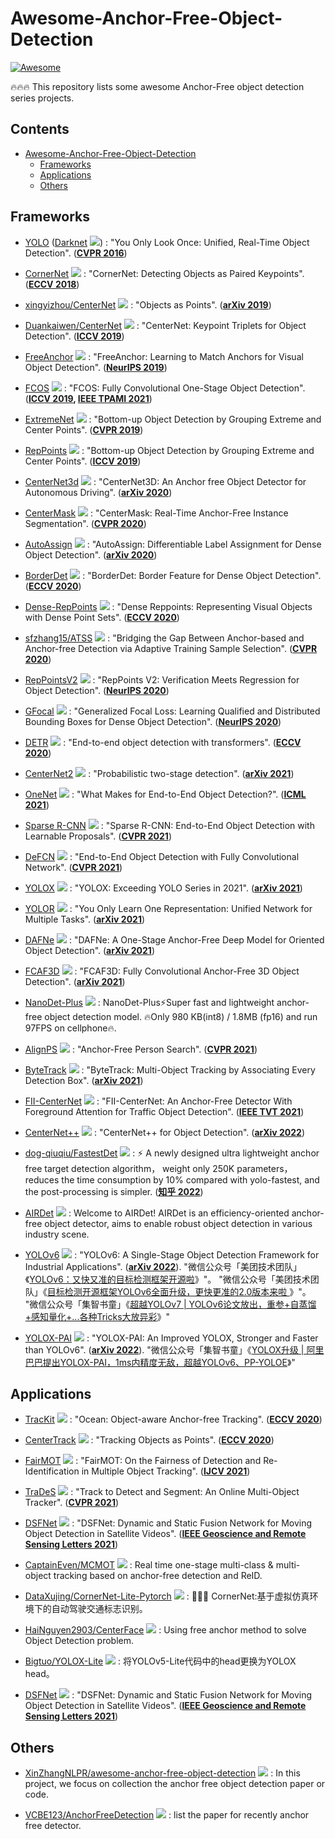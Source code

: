 # Awesome-Anchor-Free-Object-Detection
[![Awesome](https://cdn.rawgit.com/sindresorhus/awesome/d7305f38d29fed78fa85652e3a63e154dd8e8829/media/badge.svg)](https://github.com/sindresorhus/awesome)

🔥🔥🔥 This repository lists some awesome Anchor-Free object detection series projects.

## Contents
- [Awesome-Anchor-Free-Object-Detection](#awesome-anchor-free-object-detection)
    - [Frameworks](#frameworks)
    - [Applications](#applications)
    - [Others](#others)

## Frameworks

  - [YOLO](https://pjreddie.com/darknet/yolov1) ([Darknet](https://github.com/pjreddie/darknet) <img src="https://img.shields.io/github/stars/pjreddie/darknet?style=social"/>) : "You Only Look Once: Unified, Real-Time Object Detection". (**[CVPR 2016](https://www.cv-foundation.org/openaccess/content_cvpr_2016/html/Redmon_You_Only_Look_CVPR_2016_paper.html)**)

  - [CornerNet](https://github.com/princeton-vl/CornerNet) <img src="https://img.shields.io/github/stars/princeton-vl/CornerNet?style=social"/> : "CornerNet: Detecting Objects as Paired Keypoints". (**[ECCV 2018](https://openaccess.thecvf.com/content_ECCV_2018/html/Hei_Law_CornerNet_Detecting_Objects_ECCV_2018_paper.html)**)

  - [xingyizhou/CenterNet](https://github.com/xingyizhou/CenterNet) <img src="https://img.shields.io/github/stars/xingyizhou/CenterNet?style=social"/> : "Objects as Points". (**[arXiv 2019](https://arxiv.org/abs/1904.07850)**)

  - [Duankaiwen/CenterNet](https://github.com/Duankaiwen/CenterNet) <img src="https://img.shields.io/github/stars/Duankaiwen/CenterNet?style=social"/> : "CenterNet: Keypoint Triplets for Object Detection". (**[ICCV 2019](https://openaccess.thecvf.com/content_ICCV_2019/html/Duan_CenterNet_Keypoint_Triplets_for_Object_Detection_ICCV_2019_paper.html)**)

  - [FreeAnchor](https://github.com/zhangxiaosong18/FreeAnchor) <img src="https://img.shields.io/github/stars/zhangxiaosong18/FreeAnchor?style=social"/> : "FreeAnchor: Learning to Match Anchors for Visual Object Detection". (**[NeurIPS 2019](https://proceedings.neurips.cc/paper/2019/hash/43ec517d68b6edd3015b3edc9a11367b-Abstract.html)**)

  - [FCOS](https://github.com/tianzhi0549/FCOS) <img src="https://img.shields.io/github/stars/tianzhi0549/FCOS?style=social"/> : "FCOS: Fully Convolutional One-Stage Object Detection". (**[ICCV 2019](https://openaccess.thecvf.com/content_ICCV_2019/html/Tian_FCOS_Fully_Convolutional_One-Stage_Object_Detection_ICCV_2019_paper.html), [IEEE TPAMI 2021](https://ieeexplore.ieee.org/document/9229517)**)

  - [ExtremeNet](https://github.com/xingyizhou/ExtremeNet) <img src="https://img.shields.io/github/stars/xingyizhou/ExtremeNet?style=social"/> : "Bottom-up Object Detection by Grouping Extreme and Center Points". (**[CVPR 2019](https://openaccess.thecvf.com/content_CVPR_2019/html/Zhou_Bottom-Up_Object_Detection_by_Grouping_Extreme_and_Center_Points_CVPR_2019_paper.html)**)

  - [RepPoints](https://github.com/microsoft/RepPoints) <img src="https://img.shields.io/github/stars/microsoft/RepPoints?style=social"/> : "Bottom-up Object Detection by Grouping Extreme and Center Points". (**[ICCV 2019](https://openaccess.thecvf.com/content_ICCV_2019/html/Yang_RepPoints_Point_Set_Representation_for_Object_Detection_ICCV_2019_paper.html)**)

  - [CenterNet3d](https://github.com/wangguojun2018/CenterNet3d) <img src="https://img.shields.io/github/stars/wangguojun2018/CenterNet3d?style=social"/> : "CenterNet3D: An Anchor free Object Detector for Autonomous Driving". (**[arXiv 2020](https://arxiv.org/abs/2007.07214)**)

  - [CenterMask](https://github.com/youngwanLEE/centermask2) <img src="https://img.shields.io/github/stars/youngwanLEE/centermask2?style=social"/> : "CenterMask: Real-Time Anchor-Free Instance Segmentation". (**[CVPR 2020](https://openaccess.thecvf.com/content_CVPR_2020/html/Lee_CenterMask_Real-Time_Anchor-Free_Instance_Segmentation_CVPR_2020_paper.html)**)

  - [AutoAssign](https://github.com/Megvii-BaseDetection/AutoAssign) <img src="https://img.shields.io/github/stars/Megvii-BaseDetection/AutoAssign?style=social"/> : "AutoAssign: Differentiable Label Assignment for Dense Object Detection". (**[arXiv 2020](https://arxiv.org/abs/2007.03496)**)

  - [BorderDet](https://github.com/Megvii-BaseDetection/BorderDet) <img src="https://img.shields.io/github/stars/Megvii-BaseDetection/BorderDet?style=social"/> : "BorderDet: Border Feature for Dense Object Detection". (**[ECCV 2020](https://arxiv.org/abs/2007.11056)**)

  - [Dense-RepPoints](https://github.com/justimyhxu/Dense-RepPoints) <img src="https://img.shields.io/github/stars/justimyhxu/Dense-RepPoints?style=social"/> : "Dense Reppoints: Representing Visual Objects with Dense Point Sets". (**[ECCV 2020](https://www.ecva.net/papers/eccv_2020/papers_ECCV/papers/123660222.pdf)**)

  - [sfzhang15/ATSS](https://github.com/sfzhang15/ATSS) <img src="https://img.shields.io/github/stars/sfzhang15/ATSS?style=social"/> : "Bridging the Gap Between Anchor-based and Anchor-free Detection via Adaptive Training Sample Selection". (**[CVPR 2020](https://openaccess.thecvf.com/content_CVPR_2020/html/Zhang_Bridging_the_Gap_Between_Anchor-Based_and_Anchor-Free_Detection_via_Adaptive_CVPR_2020_paper.html)**)

  - [RepPointsV2](https://github.com/Scalsol/RepPointsV2) <img src="https://img.shields.io/github/stars/Scalsol/RepPointsV2?style=social"/> : "RepPoints V2: Verification Meets Regression for Object Detection". (**[NeurIPS 2020](https://proceedings.neurips.cc/paper/2020/hash/3ce3bd7d63a2c9c81983cc8e9bd02ae5-Abstract.html)**)

  - [GFocal](https://github.com/implus/GFocal) <img src="https://img.shields.io/github/stars/implus/GFocal?style=social"/> : "Generalized Focal Loss: Learning Qualified and Distributed Bounding Boxes for Dense Object Detection". (**[NeurIPS 2020](https://proceedings.neurips.cc/paper/2020/hash/f0bda020d2470f2e74990a07a607ebd9-Abstract.html)**)

  - [DETR](https://github.com/facebookresearch/detr) <img src="https://img.shields.io/github/stars/facebookresearch/detr?style=social"/> : "End-to-end object detection with transformers". (**[ECCV 2020](https://link.springer.com/chapter/10.1007/978-3-030-58452-8_13)**)

  - [CenterNet2](https://github.com/xingyizhou/CenterNet2) <img src="https://img.shields.io/github/stars/xingyizhou/CenterNet2?style=social"/> : "Probabilistic two-stage detection". (**[arXiv 2021](https://arxiv.org/abs/2103.07461)**)

  - [OneNet](https://github.com/PeizeSun/OneNet) <img src="https://img.shields.io/github/stars/PeizeSun/OneNet?style=social"/> : "What Makes for End-to-End Object Detection?". (**[ICML 2021](https://proceedings.mlr.press/v139/sun21b.html)**)

  - [Sparse R-CNN](https://github.com/PeizeSun/SparseR-CNN) <img src="https://img.shields.io/github/stars/PeizeSun/SparseR-CNN?style=social"/> : "Sparse R-CNN: End-to-End Object Detection with Learnable Proposals". (**[CVPR 2021](https://openaccess.thecvf.com/content/CVPR2021/html/Sun_Sparse_R-CNN_End-to-End_Object_Detection_With_Learnable_Proposals_CVPR_2021_paper.html)**)

  - [DeFCN](https://github.com/Megvii-BaseDetection/DeFCN) <img src="https://img.shields.io/github/stars/Megvii-BaseDetection/DeFCN?style=social"/> : "End-to-End Object Detection with Fully Convolutional Network". (**[CVPR 2021](https://openaccess.thecvf.com/content/CVPR2021/html/Wang_End-to-End_Object_Detection_With_Fully_Convolutional_Network_CVPR_2021_paper.html)**)

  - [YOLOX](https://github.com/Megvii-BaseDetection/YOLOX) <img src="https://img.shields.io/github/stars/Megvii-BaseDetection/YOLOX?style=social"/> : "YOLOX: Exceeding YOLO Series in 2021". (**[arXiv 2021](https://arxiv.org/abs/2107.08430)**)

  - [YOLOR](https://github.com/WongKinYiu/yolor) <img src="https://img.shields.io/github/stars/WongKinYiu/yolor?style=social"/> : "You Only Learn One Representation: Unified Network for Multiple Tasks". (**[arXiv 2021](https://arxiv.org/abs/2105.04206)**)
  
  - [DAFNe](https://github.com/steven-lang/DAFNe) <img src="https://img.shields.io/github/stars/steven-lang/DAFNe?style=social"/> : "DAFNe: A One-Stage Anchor-Free Deep Model for Oriented Object Detection". (**[arXiv 2021](https://arxiv.org/abs/2109.06148)**)

  - [FCAF3D](https://github.com/SamsungLabs/fcaf3d) <img src="https://img.shields.io/github/stars/SamsungLabs/fcaf3d?style=social"/> : "FCAF3D: Fully Convolutional Anchor-Free 3D Object Detection". (**[arXiv 2021](https://arxiv.org/abs/2112.00322)**)

  - [NanoDet-Plus](https://github.com/RangiLyu/nanodet) <img src="https://img.shields.io/github/stars/RangiLyu/nanodet?style=social"/> : NanoDet-Plus⚡Super fast and lightweight anchor-free object detection model. 🔥Only 980 KB(int8) / 1.8MB (fp16) and run 97FPS on cellphone🔥.

  - [AlignPS](https://github.com/daodaofr/AlignPS) <img src="https://img.shields.io/github/stars/daodaofr/AlignPS?style=social"/> : "Anchor-Free Person Search". (**[CVPR 2021](https://openaccess.thecvf.com/content/CVPR2021/html/Yan_Anchor-Free_Person_Search_CVPR_2021_paper.html)**)

  - [ByteTrack](https://github.com/ifzhang/ByteTrack) <img src="https://img.shields.io/github/stars/ifzhang/ByteTrack?style=social"/> : "ByteTrack: Multi-Object Tracking by Associating Every Detection Box". (**[arXiv 2021](https://arxiv.org/abs/2110.06864)**)

  - [FII-CenterNet](https://github.com/leofansq/FII-CenterNet) <img src="https://img.shields.io/github/stars/leofansq/FII-CenterNet?style=social"/> : "FII-CenterNet: An Anchor-Free Detector With Foreground Attention for Traffic Object Detection". (**[IEEE TVT 2021](https://ieeexplore.ieee.org/abstract/document/9316984)**)

  - [CenterNet++](https://github.com/Duankaiwen/PyCenterNet) <img src="https://img.shields.io/github/stars/Duankaiwen/PyCenterNet?style=social"/> : "CenterNet++ for Object Detection". (**[arXiv 2022](https://arxiv.org/abs/2204.08394)**)

  - [dog-qiuqiu/FastestDet](https://github.com/dog-qiuqiu/FastestDet) <img src="https://img.shields.io/github/stars/dog-qiuqiu/FastestDet?style=social"/> : ⚡ A newly designed ultra lightweight anchor free target detection algorithm， weight only 250K parameters， reduces the time consumption by 10% compared with yolo-fastest, and the post-processing is simpler. (**[知乎 2022](https://zhuanlan.zhihu.com/p/536500269)**)   

  - [AIRDet](https://github.com/tinyvision/AIRDet) <img src="https://img.shields.io/github/stars/tinyvision/AIRDet?style=social"/> : Welcome to AIRDet! AIRDet is an efficiency-oriented anchor-free object detector, aims to enable robust object detection in various industry scene.

  - [YOLOv6](https://github.com/meituan/YOLOv6) <img src="https://img.shields.io/github/stars/meituan/YOLOv6?style=social"/> : "YOLOv6: A Single-Stage Object Detection Framework for Industrial Applications". (**[arXiv 2022](https://arxiv.org/abs/2209.02976)**).  "微信公众号「美团技术团队」《[YOLOv6：又快又准的目标检测框架开源啦](https://mp.weixin.qq.com/s/RrQCP4pTSwpTmSgvly9evg)》"。 "微信公众号「美团技术团队」《[目标检测开源框架YOLOv6全面升级，更快更准的2.0版本来啦 ](https://mp.weixin.qq.com/s/9FyvWrHErfgJrVXIC_PKqg)》"。 "微信公众号「集智书童」《[超越YOLOv7 | YOLOv6论文放出，重参+自蒸馏+感知量化+...各种Tricks大放异彩](https://mp.weixin.qq.com/s/DPHC7bO1Q-IKDUqPU7DSJA)》"

  - [YOLOX-PAI](https://github.com/alibaba/EasyCV) <img src="https://img.shields.io/github/stars/alibaba/EasyCV?style=social"/> : "YOLOX-PAI: An Improved YOLOX, Stronger and Faster than YOLOv6". (**[arXiv 2022](https://arxiv.org/abs/2208.13040)**). "微信公众号「集智书童」《[YOLOX升级 | 阿里巴巴提出YOLOX-PAI，1ms内精度无敌，超越YOLOv6、PP-YOLOE](https://mp.weixin.qq.com/s/bIu3cYyZ-fVb5iB0bTfyug)》"


## Applications

  - [TracKit](https://github.com/researchmm/TracKit) <img src="https://img.shields.io/github/stars/researchmm/TracKit?style=social"/> : "Ocean: Object-aware Anchor-free Tracking". (**[ECCV 2020](https://arxiv.org/abs/2006.10721)**)

  - [CenterTrack](https://github.com/xingyizhou/CenterTrack) <img src="https://img.shields.io/github/stars/xingyizhou/CenterTrack?style=social"/> : "Tracking Objects as Points". (**[ECCV 2020](https://arxiv.org/abs/2004.01177)**)

  - [FairMOT](https://github.com/ifzhang/FairMOT) <img src="https://img.shields.io/github/stars/ifzhang/FairMOT?style=social"/> : "FairMOT: On the Fairness of Detection and Re-Identification in Multiple Object Tracking". (**[IJCV 2021](https://arxiv.org/abs/2004.01888)**)

  - [TraDeS](https://github.com/JialianW/TraDeS) <img src="https://img.shields.io/github/stars/JialianW/TraDeS?style=social"/> : "Track to Detect and Segment: An Online Multi-Object Tracker". (**[CVPR 2021](https://openaccess.thecvf.com/content/CVPR2021/html/Wu_Track_To_Detect_and_Segment_An_Online_Multi-Object_Tracker_CVPR_2021_paper.html)**)

  - [DSFNet](https://github.com/ChaoXiao12/Moving-object-detection-DSFNet) <img src="https://img.shields.io/github/stars/ChaoXiao12/Moving-object-detection-DSFNet?style=social"/> : "DSFNet: Dynamic and Static Fusion Network for Moving Object Detection in Satellite Videos". (**[IEEE Geoscience and Remote Sensing Letters 2021](https://ieeexplore.ieee.org/abstract/document/9594855)**)

  - [CaptainEven/MCMOT](https://github.com/CaptainEven/MCMOT) <img src="https://img.shields.io/github/stars/DataXujing/CornerNet-Lite-Pytorch?style=social"/> : Real time one-stage multi-class & multi-object tracking based on anchor-free detection and ReID.

  - [DataXujing/CornerNet-Lite-Pytorch](https://github.com/DataXujing/CornerNet-Lite-Pytorch) <img src="https://img.shields.io/github/stars/DataXujing/CornerNet-Lite-Pytorch?style=social"/> : 🚨🚨🚨 CornerNet:基于虚拟仿真环境下的自动驾驶交通标志识别。

  - [HaiNguyen2903/CenterFace](https://github.com/HaiNguyen2903/CenterFace) <img src="https://img.shields.io/github/stars/HaiNguyen2903/CenterFace?style=social"/> : Using free anchor method to solve Object Detection problem.

  - [Bigtuo/YOLOX-Lite](https://github.com/Bigtuo/YOLOX-Lite) <img src="https://img.shields.io/github/stars/Bigtuo/YOLOX-Lite?style=social"/> : 将YOLOv5-Lite代码中的head更换为YOLOX head。

  - [DSFNet](https://github.com/ChaoXiao12/Moving-object-detection-DSFNet) <img src="https://img.shields.io/github/stars/ChaoXiao12/Moving-object-detection-DSFNet?style=social"/> : "DSFNet: Dynamic and Static Fusion Network for Moving Object Detection in Satellite Videos". (**[IEEE Geoscience and Remote Sensing Letters 2021](https://ieeexplore.ieee.org/abstract/document/9594855)**)


## Others

  - [XinZhangNLPR/awesome-anchor-free-object-detection](https://github.com/XinZhangNLPR/awesome-anchor-free-object-detection) <img src="https://img.shields.io/github/stars/XinZhangNLPR/awesome-anchor-free-object-detection?style=social"/> : In this project, we focus on collection the anchor free object detection paper or code. 

  - [VCBE123/AnchorFreeDetection](https://github.com/VCBE123/AnchorFreeDetection) <img src="https://img.shields.io/github/stars/VCBE123/AnchorFreeDetection?style=social"/> : list the paper for recently anchor free detector.


